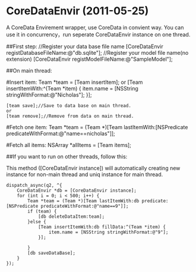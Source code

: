 CoreDataEnvir (2011-05-25)
=============

A CoreData Envirement wrapper, use CoreData in convient way. You can use it in concurrency，run seperate CoreDataEnvir instance on one thread.

##First step:
	//Register your data base file name
	[CoreDataEnvir registDatabaseFileName:@"db.sqlite"];
	//Register your model file name(no extension)
	[CoreDataEnvir registModelFileName:@"SampleModel"];


##On main thread:

#Insert item:
	Team *team = [Team insertItem];
	or
	[Team insertItemWith:^(Team *item) {
		item.name = [NSString stringWithFormat:@"Nicholas"];
	}];
	
	[team save];//Save to data base on main thread.
	or
	[team remove];//Remove from data on main thread.

#Fetch one item:
	Team *team = (Team *)[Team lastItemWith:[NSPredicate predicateWithFormat:@"name==nicholas"]];

#Fetch all items:
	NSArray *allItems = [Team items];

##If you want to run on other threads, follow this:

This method ([CoreDataEnvir instance]) will automatically creating new instance for non-main thread and uniq instance for main thread.

	dispatch_async(q2, ^{
		CoreDataEnvir *db = [CoreDataEnvir instance];
		for (int i = 0; i < 500; i++) {
			Team *team = (Team *)[Team lastItemWith:db predicate:[NSPredicate predicateWithFormat:@"name==9"]];
			if (team) {
				[db deleteDataItem:team];
			}else {
				[Team insertItemWith:db fillData:^(Team *item) {
					item.name = [NSString stringWithFormat:@"9"];
				}];
				
			}
			[db saveDataBase];
		}
	});


